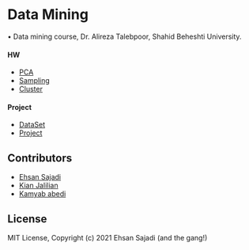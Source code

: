 # Data Mining
• Data mining course, Dr. Alireza Talebpoor, Shahid Beheshti University.

#### HW 
- [PCA](https://github.com/ehsansajadi/Data-Mining/tree/main/HW/pca)
- [Sampling](https://github.com/ehsansajadi/Data-Mining/tree/main/HW/Sampling)
- [Cluster](https://github.com/ehsansajadi/Data-Mining/tree/main/HW/Clustering)
#### Project
- [DataSet](https://github.com/ehsansajadi/Data-Mining/tree/main/Dateset)
- [Project](https://github.com/ehsansajadi/Data-Mining/tree/main/Project)

## Contributors

-  [Ehsan Sajadi](https://github.com/ehsansajadi)
-  [Kian Jalilian](https://github.com/kianjalilian)
-  [Kamyab abedi](https://github.com/Kamyababedi)

## License

MIT License, Copyright (c) 2021 Ehsan Sajadi (and the gang!)
